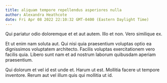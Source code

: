 ```yaml
---
title: aliquam tempore repellendus asperiores nulla
author: Alexandra Heathcote
date: Fri Apr 08 2022 22:10:32 GMT-0400 (Eastern Daylight Time)
---
```

Qui pariatur odio doloremque et et aut autem. Illo et non. Vero similique ex.

 Et ut enim nam soluta aut. Qui nisi quia praesentium voluptas optio ea dignissimos voluptatem architecto. Facilis voluptas exercitationem vero facilis quia. Libero sunt nam et ad nostrum laborum quibusdam aperiam praesentium.

 Qui dolorum et vel id est unde et. Harum ut est. Mollitia facere ut tempore inventore. Rerum aut vel illum quis qui mollitia ut id.